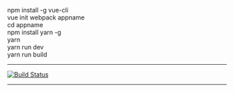 npm install -g vue-cli <br/>
vue init webpack appname <br/>
cd appname <br/>
npm install yarn -g <br/>
yarn <br/>
yarn run dev <br/>
yarn run build <br/>

<hr/>

[![Build Status](https://travis-ci.org/robindersingh1986/vuejsApplication.svg?branch=master)](https://travis-ci.org/robindersingh1986/vuejsApplication)

<hr/>
